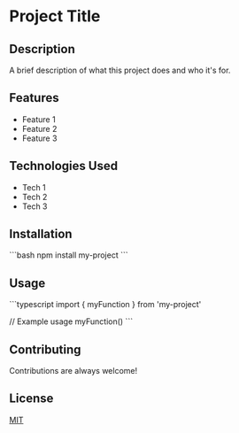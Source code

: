 # Project Title

## Description
A brief description of what this project does and who it's for.

## Features
- Feature 1
- Feature 2
- Feature 3

## Technologies Used
- Tech 1
- Tech 2
- Tech 3

## Installation
\`\`\`bash
npm install my-project
\`\`\`

## Usage
\`\`\`typescript
import { myFunction } from 'my-project'

// Example usage
myFunction()
\`\`\`

## Contributing
Contributions are always welcome!

## License
[MIT](https://choosealicense.com/licenses/mit/)